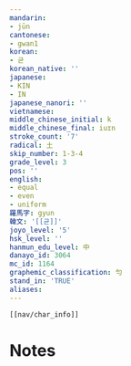 ```yaml
---
mandarin:
- jūn
cantonese:
- gwan1
korean:
- 균
korean_native: ''
japanese:
- KIN
- IN
japanese_nanori: ''
vietnamese:
middle_chinese_initial: k
middle_chinese_final: iuɪn
stroke_count: '7'
radical: 土
skip_number: 1-3-4
grade_level: 3
pos: ''
english:
- equal
- even
- uniform
羅馬字: gyun
韓文: '[[균]]'
joyo_level: '5'
hsk_level: ''
hanmun_edu_level: 中
danayo_id: 3064
mc_id: 1164
graphemic_classification: 勻
stand_in: 'TRUE'
aliases:
---
```

```meta-bind-embed
[[nav/char_info]]
```

# Notes
